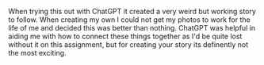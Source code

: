 When trying this out with ChatGPT it created a very weird but working story to follow. When creating my own I could not get my photos to work for the life of me and decided this was better than nothing. ChatGPT was helpful in aiding me with how to connect these things together as I'd be quite lost without it on this assignment, but for creating your story its definently not the most exciting.